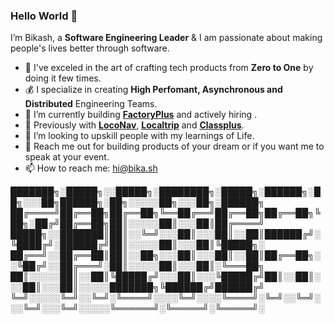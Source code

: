 ### Hello World 👋

<!--
**beeeku/beeeku** is a ✨ _special_ ✨ repository because its `README.md` (this file) appears on your GitHub profile.
-->

I’m Bikash, a **Software Engineering Leader** & I am passionate about making people's lives better through software.

- :rocket: I've exceled in the art of crafting tech products from **Zero to One** by doing it few times.
- :moneybag: I specialize in creating **High Perfomant, Asynchronous and Distributed** Engineering Teams.
- 🔭 I’m currently building **[FactoryPlus](https://factoryplus.in/)** and actively hiring . 
- :briefcase: Previously with **[LocoNav](https://loconav.com)**,  **[Localtrip](https://github.com/localtrip-tech)** and **[Classplus](https://classplusapp.com)**.
- 👯 I’m looking to upskill people with my learnings of Life.
- 💬 Reach me out for building products of your dream or if you want me to speak at your event.
- 📫 How to reach me: [hi@bika.sh](mailto://hi@bika.sh)


███████╗░█████╗░░█████╗░████████╗░█████╗░██████╗░██╗░░░██╗██████╗░██╗░░░░░██╗░░░██╗░██████╗
██╔════╝██╔══██╗██╔══██╗╚══██╔══╝██╔══██╗██╔══██╗╚██╗░██╔╝██╔══██╗██║░░░░░██║░░░██║██╔════╝
█████╗░░███████║██║░░╚═╝░░░██║░░░██║░░██║██████╔╝░╚████╔╝░██████╔╝██║░░░░░██║░░░██║╚█████╗░
██╔══╝░░██╔══██║██║░░██╗░░░██║░░░██║░░██║██╔══██╗░░╚██╔╝░░██╔═══╝░██║░░░░░██║░░░██║░╚═══██╗
██║░░░░░██║░░██║╚█████╔╝░░░██║░░░╚█████╔╝██║░░██║░░░██║░░░██║░░░░░███████╗╚██████╔╝██████╔╝
╚═╝░░░░░╚═╝░░╚═╝░╚════╝░░░░╚═╝░░░░╚════╝░╚═╝░░╚═╝░░░╚═╝░░░╚═╝░░░░░╚══════╝░╚═════╝░╚═════╝░
